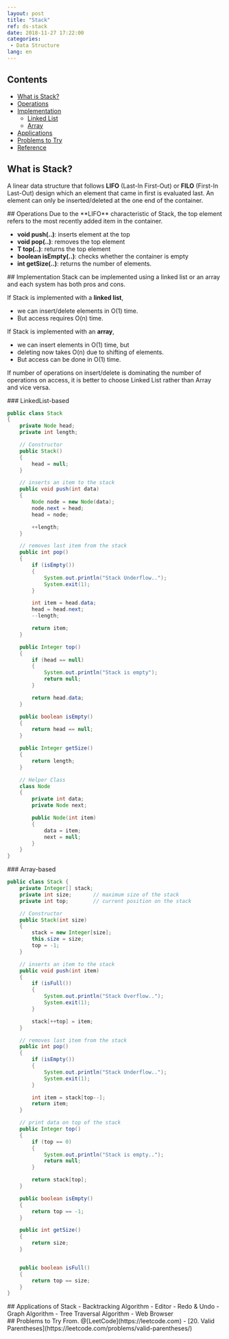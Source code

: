 ```yaml
---
layout: post
title: "Stack"
ref: ds-stack
date: 2018-11-27 17:22:00
categories: 
 - Data Structure
lang: en
---
```


## Contents
- [What is Stack?](#concept)
- [Operations](#op)
- [Implementation](#implement)
  * [Linked List](#linkedlist)
  * [Array](#array)
- [Applications](#app)
- [Problems to Try](#try)
- [Reference](#ref)

<div class="divider"></div>

## What is Stack? <a id="concept"></a>
A linear data structure that follows **LIFO** (Last-In First-Out) or **FILO** (First-In Last-Out) design which an element that came in first is evaluated last. An element can only be inserted/deleted at the one end of the container.

<div class="divider"></div>
## Operations <a id="op"></a>
Due to the **LIFO** characteristic of Stack, the top element refers to the most recently added item in the container.

 - **void push(..)**: inserts element at the top
 - **void pop(..)**: removes the top element
 - **T top(..)**: returns the top element
 - **boolean isEmpty(..)**: checks whether the container is empty
 - **int getSize(..)**: returns the number of elements.

<div class="divider"></div>
## Implementation <a id="implement"></a>
 Stack can be implemented using a linked list or an array and each system has both pros and cons.

 If Stack is implemented with a **linked list**,
 - we can insert/delete elements in O(1) time.
 - But access requires O(n) time.  

 If Stack is implemented with an **array**,
 - we can insert elements in O(1) time, but
 - deleting now takes O(n) due to shifting of elements. 
 - But access can be done in O(1) time.

 If number of operations on insert/delete is dominating the number of operations on access, it is better to choose Linked List rather than Array and vice versa.

<div class="divider"></div>
### LinkedList-based <a id="linkedlist"></a>

```java
public class Stack
{
    private Node head;
    private int length;

    // Constructor
    public Stack()
    {
        head = null;
    }

    // inserts an item to the stack
    public void push(int data)
    {
        Node node = new Node(data);
        node.next = head;
        head = node;

        ++length;
    }

    // removes last item from the stack
    public int pop()
    {
        if (isEmpty())
        {
            System.out.println("Stack Underflow..");
            System.exit(1);
        }

        int item = head.data;
        head = head.next;
        --length;

        return item;
    }

    public Integer top()
    {
        if (head == null)
        {
            System.out.println("Stack is empty");
            return null;
        }

        return head.data;
    }

    public boolean isEmpty()
    {
        return head == null;
    }

    public Integer getSize()
    {
        return length;
    }

    // Helper Class
    class Node
    {
        private int data;
        private Node next;

        public Node(int item)
        {
            data = item;
            next = null;
        }
    }
}
```

<div class="divider"></div>
### Array-based <a id="array"></a>

```java
public class Stack {
    private Integer[] stack;
    private int size;       // maximum size of the stack
    private int top;        // current position on the stack

    // Constructor
    public Stack(int size)
    {
        stack = new Integer[size];
        this.size = size;
        top = -1;
    }

    // inserts an item to the stack
    public void push(int item)
    {
        if (isFull())
        {
            System.out.println("Stack Overflow..");
            System.exit(1);
        }

        stack[++top] = item;
    }

    // removes last item from the stack
    public int pop()
    {
        if (isEmpty())
        {
            System.out.println("Stack Underflow..");
            System.exit(1);
        }

        int item = stack[top--];
        return item;
    }

    // print data on top of the stack
    public Integer top()
    {
        if (top == 0)
        {
            System.out.println("Stack is empty..");
            return null;
        }

        return stack[top];
    }

    public boolean isEmpty()
    {
        return top == -1;
    }

    public int getSize()
    {
        return size;
    }


    public boolean isFull()
    {
        return top == size;
    }
}
```

<div class="divider"></div>
## Applications of Stack <a id="app"></a>
- Backtracking Algorithm
- Editor - Redo & Undo
- Graph Algorithm
- Tree Traversal Algorithm
- Web Browser

<div class="divider"></div>
## Problems to Try <a id="try"></a>
From. @[LeetCode](https://leetcode.com)  
- [20. Valid Parentheses](https://leetcode.com/problems/valid-parentheses/)
